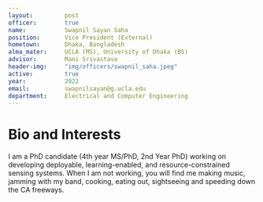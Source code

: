 ```yaml
---
layout:     	post
officer: 		true
name:      		Swapnil Sayan Saha
position: 		Vice President (External)
hometown:		Dhaka, Bangladesh
alma_mater: 	UCLA (MS), University of Dhaka (BS)
advisor: 		Mani Srivastava
header-img: 	"img/officers/swapnil_saha.jpeg"
active: 		true
year:  			2022
email: 			swapnilsayan@g.ucla.edu
department: 	Electrical and Computer Engineering
---
```


# Bio and Interests
I am a PhD candidate (4th year MS/PhD, 2nd Year PhD) working on developing deployable, learning-enabled, and resource-constrained sensing systems. When I am not working, you will find me making music, jamming with my band, cooking, eating out, sightseeing and speeding down the CA freeways.